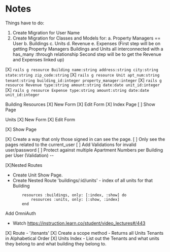 # Notes

Things have to do: 
1. Create Migration for User Name
2. Create Migration for Classes and Models for:
    a. Property Managers == User
    b. Buildings
    c. Units
    d. Revenue
    e. Expenses
(First step will be on getting Property Managers Buildings and Units all interconnected with a has_many :through relationship
Second step will be to get the Revenue and Expenses linked up)

[X] `rails g resource Building name:string address:string city:string state:string zip_code:string` 
[X] `rails g resource Unit apt_num:string tenant:string building_id:integer property_manager:integer`
[X] `rails g resource Revenue type:string amount:string date:date unit_id:integer`
[X] `rails g resource Expense type:string amount:string date:date unit_id:integer`

Building Resources
[X] New Form
[X] Edit Form
[X] Index Page
[ ] Show Page

Units 
[X] New Form
[X] Edit Form
<!-- [ ] Index Page -->
[X] Show Page

[X] Create a way that only those signed in can see the page.
[ ] Only see the pages related to the current_user
[ ] Add Validations for invalid user/password
[ ] Protect against multiple Apartment Numbers per Building per User (Validation) -- 


[X]Nested Routes
- Create Unit Show Page.
- Create Nested Route 'buildings/:id/units' - index of all units for that Building
    ```
        resources :buildings, only: [:index, :show] do 
            resources :units, only: [:show, :index]
        end
    ```

Add OmniAuth
- Watch https://instruction.learn.co/student/video_lectures#/443


[X] Route - '/tenants'
[X] Create a scope method - Returns all Units Tenants in Alphabetical Order
[X] Units Index - List out the Tenants and what units they belong to and what building they belong to.

